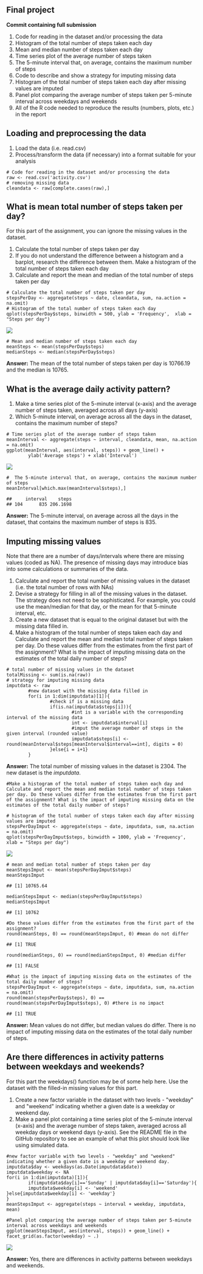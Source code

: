 Final project
-------------

**Commit containing full submission**

1.  Code for reading in the dataset and/or processing the data
2.  Histogram of the total number of steps taken each day
3.  Mean and median number of steps taken each day
4.  Time series plot of the average number of steps taken
5.  The 5-minute interval that, on average, contains the maximum number
    of steps
6.  Code to describe and show a strategy for imputing missing data
7.  Histogram of the total number of steps taken each day after missing
    values are imputed
8.  Panel plot comparing the average number of steps taken per 5-minute
    interval across weekdays and weekends
9.  All of the R code needed to reproduce the results (numbers,
    plots, etc.) in the report

Loading and preprocessing the data
----------------------------------

1.  Load the data (i.e. read.csv)
2.  Process/transform the data (if necessary) into a format suitable for
    your analysis

<!-- -->

    # Code for reading in the dataset and/or processing the data
    raw <- read.csv('activity.csv')
    # removing missing data
    cleandata <- raw[complete.cases(raw),]

What is mean total number of steps taken per day?
-------------------------------------------------

For this part of the assignment, you can ignore the missing values in
the dataset.

1.  Calculate the total number of steps taken per day
2.  If you do not understand the difference between a histogram and a
    barplot, research the difference between them. Make a histogram of
    the total number of steps taken each day
3.  Calculate and report the mean and median of the total number of
    steps taken per day

<!-- -->

    # Calculate the total number of steps taken per day
    stepsPerDay <- aggregate(steps ~ date, cleandata, sum, na.action = na.omit)
    # Histogram of the total number of steps taken each day
    qplot(stepsPerDay$steps, binwidth = 500, ylab = 'Frequency',  xlab = "Steps per day")

![](figures/histo-1.png)

    # Mean and median number of steps taken each day
    meanSteps <- mean(stepsPerDay$steps)
    medianSteps <- median(stepsPerDay$steps)

**Answer:** The mean of the total number of steps taken per day is
10766.19 and the median is 10765.

What is the average daily activity pattern?
-------------------------------------------

1.  Make a time series plot of the 5-minute interval (x-axis) and the
    average number of steps taken, averaged across all days (y-axis)
2.  Which 5-minute interval, on average across all the days in the
    dataset, contains the maximum number of steps?

<!-- -->

    # Time series plot of the average number of steps taken
    meanInterval <- aggregate(steps ~ interval, cleandata, mean, na.action = na.omit)
    ggplot(meanInterval, aes(interval, steps)) + geom_line() +
            ylab('Average steps') + xlab('Interval')

![](figures/timeseries-1.png)

    #  The 5-minute interval that, on average, contains the maximum number of steps
    meanInterval[which.max(meanInterval$steps),]

    ##     interval    steps
    ## 104      835 206.1698

**Answer:** The 5-minute interval, on average across all the days in the
dataset, that contains the maximum number of steps is 835.

Imputing missing values
-----------------------

Note that there are a number of days/intervals where there are missing
values (coded as NA). The presence of missing days may introduce bias
into some calculations or summaries of the data.

1.  Calculate and report the total number of missing values in the
    dataset (i.e. the total number of rows with NAs)
2.  Devise a strategy for filling in all of the missing values in
    the dataset. The strategy does not need to be sophisticated. For
    example, you could use the mean/median for that day, or the mean for
    that 5-minute interval, etc.
3.  Create a new dataset that is equal to the original dataset but with
    the missing data filled in.
4.  Make a histogram of the total number of steps taken each day and
    Calculate and report the mean and median total number of steps taken
    per day. Do these values differ from the estimates from the first
    part of the assignment? What is the impact of imputing missing data
    on the estimates of the total daily number of steps?

<!-- -->

    # total number of missing values in the dataset
    totalMissing <- sum(is.na(raw))
    # strategy for imputing missing data
    imputdata <- raw
            #new dataset with the missing data filled in
            for(i in 1:dim(imputdata)[1]){
                    #check if is a missing data
                    if(is.na(imputdata$steps[i])){
                            #int is a variable with the corresponding interval of the missing data        
                            int <- imputdata$interval[i]
                            #imput the average number of steps in the given interval (rounded value)
                            imputdata$steps[i] <- round(meanInterval$steps[meanInterval$interval==int], digits = 0)
                    }else{i = i+1}
            }

**Answer:** The total number of missing values in the dataset is 2304.
The new dataset is the *imputdata*.

    #Make a histogram of the total number of steps taken each day and Calculate and report the mean and median total number of steps taken per day. Do these values differ from the estimates from the first part of the assignment? What is the impact of imputing missing data on the estimates of the total daily number of steps?

    # histogram of the total number of steps taken each day after missing values are imputed
    stepsPerDayImput <- aggregate(steps ~ date, imputdata, sum, na.action = na.omit)
    qplot(stepsPerDayImput$steps, binwidth = 1000, ylab = 'Frequency',  xlab = "Steps per day")

![](figures/histoImput-1.png)

    # mean and median total number of steps taken per day
    meanStepsImput <- mean(stepsPerDayImput$steps)
    meanStepsImput

    ## [1] 10765.64

    medianStepsImput <- median(stepsPerDayImput$steps)
    medianStepsImput

    ## [1] 10762

    #Do these values differ from the estimates from the first part of the assignment?
    round(meanSteps, 0) == round(meanStepsImput, 0) #mean do not differ

    ## [1] TRUE

    round(medianSteps, 0) == round(medianStepsImput, 0) #median differ

    ## [1] FALSE

    #What is the impact of imputing missing data on the estimates of the total daily number of steps?
    stepsPerDayImput <- aggregate(steps ~ date, imputdata, sum, na.action = na.omit)
    round(mean(stepsPerDay$steps), 0) == round(mean(stepsPerDayImput$steps), 0) #there is no impact

    ## [1] TRUE

**Answer:** Mean values do not differ, but median values do differ.
There is no impact of imputing missing data on the estimates of the
total daily number of steps.

Are there differences in activity patterns between weekdays and weekends?
-------------------------------------------------------------------------

For this part the weekdays() function may be of some help here. Use the
dataset with the filled-in missing values for this part.

1.  Create a new factor variable in the dataset with two levels -
    "weekday" and "weekend" indicating whether a given date is a weekday
    or weekend day.
2.  Make a panel plot containing a time series plot of the 5-minute
    interval (x-axis) and the average number of steps taken, averaged
    across all weekday days or weekend days (y-axis). See the README
    file in the GitHub repository to see an example of what this plot
    should look like using simulated data.

<!-- -->

    #new factor variable with two levels - "weekday" and "weekend" indicating whether a given date is a weekday or weekend day.
    imputdata$day <- weekdays(as.Date(imputdata$date))
    imputdata$weekday <- NA
    for(i in 1:dim(imputdata)[1]){
            if(imputdata$day[i]=='Sunday' | imputdata$day[i]=='Saturday'){
            imputdata$weekday[i] <- 'weekend'
    }else{imputdata$weekday[i] <- 'weekday'}
    }
    meanStepsImput <- aggregate(steps ~ interval + weekday, imputdata, mean)

    #Panel plot comparing the average number of steps taken per 5-minute interval across weekdays and weekends
    ggplot(meanStepsImput, aes(interval, steps)) + geom_line() + facet_grid(as.factor(weekday) ~ .)

![](figures/panel-1.png)

**Answer:** Yes, there are differences in activity patterns between
weekdays and weekends.
